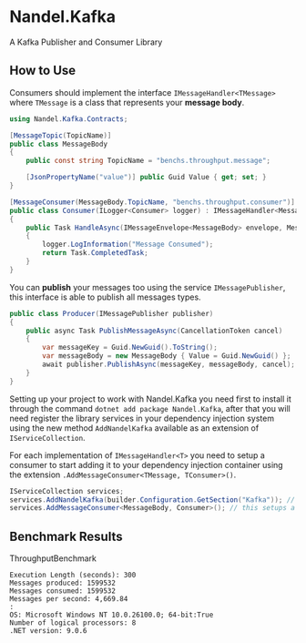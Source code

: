 # Nandel.Kafka

A Kafka Publisher and Consumer Library

## How to Use

Consumers should implement the interface `IMessageHandler<TMessage>` where `TMessage` is a class that represents your 
**message body**.

```csharp
using Nandel.Kafka.Contracts;

[MessageTopic(TopicName)]
public class MessageBody
{
    public const string TopicName = "benchs.throughput.message";

    [JsonPropertyName("value")] public Guid Value { get; set; }
}

[MessageConsumer(MessageBody.TopicName, "benchs.throughput.consumer")]
public class Consumer(ILogger<Consumer> logger) : IMessageHandler<MessageBody>
{
    public Task HandleAsync(IMessageEnvelope<MessageBody> envelope, MessageBody message, CancellationToken cancel)
    {
        logger.LogInformation("Message Consumed");
        return Task.CompletedTask;
    }
}
```

You can **publish** your messages too using the service `IMessagePublisher`, this interface is able to publish all messages 
types.

```csharp
public class Producer(IMessagePublisher publisher)
{
    public async Task PublishMessageAsync(CancellationToken cancel)
    {
        var messageKey = Guid.NewGuid().ToString();
        var messageBody = new MessageBody { Value = Guid.NewGuid() };
        await publisher.PublishAsync(messageKey, messageBody, cancel);
    }
}
```

Setting up your project to work with Nandel.Kafka you need first to install it through the command 
`dotnet add package Nandel.Kafka`, after that you will need register the library services in your dependency injection 
system using the new method `AddNandelKafka` available as an extension of `IServiceCollection`.

For each implementation of `IMessageHandler<T>` you need to setup a consumer to start adding it to your dependency 
injection container using the extension `.AddMessageConsumer<TMessage, TConsumer>()`.

```csharp
IServiceCollection services;
services.AddNandelKafka(builder.Configuration.GetSection("Kafka")); // this configures Nandel.Kafka
services.AddMessageConsumer<MessageBody, Consumer>(); // this setups a consumer to start
```

## Benchmark Results

ThroughputBenchmark

```console
Execution Length (seconds): 300
Messages produced: 1599532
Messages consumed: 1599532
Messages per second: 4,669.84
:
OS: Microsoft Windows NT 10.0.26100.0; 64-bit:True
Number of logical processors: 8
.NET version: 9.0.6
```
